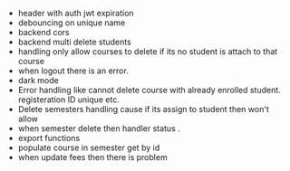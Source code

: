 - header with auth jwt expiration
- debouncing on unique name
- backend cors
- backend multi delete students
- handling only allow courses to delete if its no student is attach to that course
- when logout there is an error.
- dark mode
- Error handling like cannot delete course with already enrolled student. registeration ID unique etc.
- Delete semesters handling cause if its assign to student then won't allow
- when semester delete then handler status .
- export functions
- populate course in semester get by id
- when update fees then there is problem
